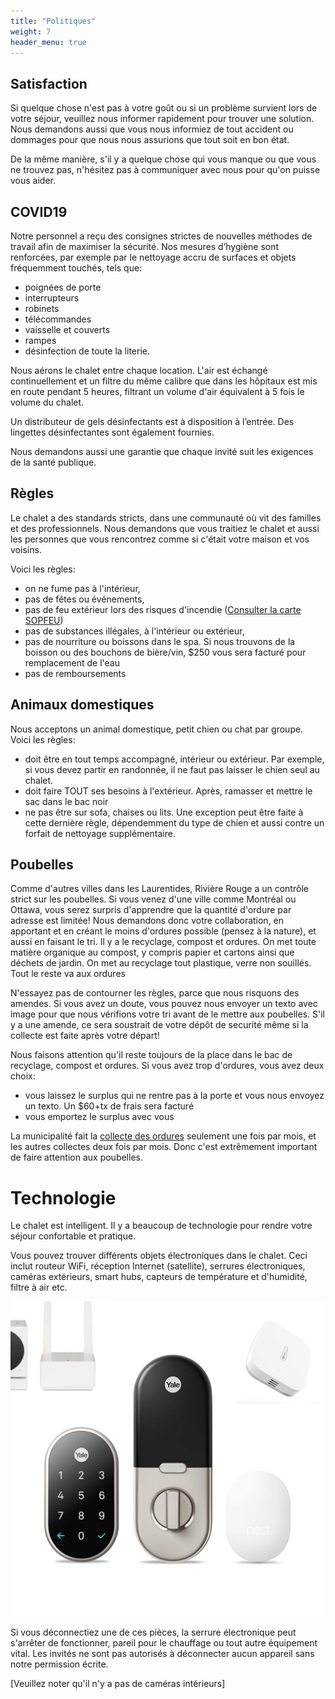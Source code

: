 ```yaml
---
title: "Politiques"
weight: 7
header_menu: true
---
```


## Satisfaction

Si quelque chose n'est pas à votre goût ou si un problème survient lors de votre séjour, veuillez nous informer rapidement pour trouver une solution. Nous demandons aussi que vous nous informiez de tout accident ou dommages pour que nous nous assurions que tout soit en bon état.

De la même manière, s'il y a quelque chose qui vous manque ou que vous ne trouvez pas, n'hésitez pas à communiquer avec nous pour qu'on puisse vous aider.

## COVID19

Notre personnel a reçu des consignes strictes de nouvelles méthodes de travail afin de maximiser la sécurité. Nos mesures d’hygiène sont renforcées, par exemple par le nettoyage accru de surfaces et objets fréquemment touchés, tels que:

* poignées de porte
* interrupteurs
* robinets
* télécommandes
* vaisselle et couverts
* rampes
* désinfection de toute la literie.

Nous aérons le chalet entre chaque location. L'air est échangé continuellement et un filtre du même calibre que dans les hôpitaux est mis en route pendant 5 heures, filtrant un volume d'air équivalent à 5 fois le volume du chalet.

Un distributeur de gels désinfectants est à disposition à l’entrée. Des lingettes désinfectantes sont également fournies.

Nous demandons aussi une garantie que chaque invité suit les exigences de la santé publique.

## Règles

Le chalet a des standards stricts, dans une communauté où vit des familles et des professionnels. Nous demandons que vous traitiez le chalet et aussi les personnes que vous rencontrez comme si c'était votre maison et vos voisins.

Voici les règles:
* on ne fume pas à l'intérieur,
* pas de fêtes ou événements,
* pas de feu extérieur lors des risques d'incendie ([Consulter la carte SOPFEU](https://sopfeu.qc.ca/cartes/))
* pas de substances illégales, à l'intérieur ou extérieur,
* pas de nourriture ou boissons dans le spa. Si nous trouvons de la boisson ou des bouchons de bière/vin, $250 vous sera facturé pour remplacement de l'eau
* pas de remboursements

## Animaux domestiques

Nous acceptons un animal domestique, petit chien ou chat par groupe. Voici les règles:
* doit être en tout temps accompagné, intérieur ou extérieur. Par exemple, si vous devez partir en randonnée, il ne faut pas laisser le chien seul au chalet.
* doit faire TOUT ses besoins à l'extérieur. Après, ramasser et mettre le sac dans le bac noir
* ne pas être sur sofa, chaises ou lits. Une exception peut être faite à cette dernière règle, dépendemment du type de chien et aussi contre un forfait de nettoyage supplémentaire.

## Poubelles

Comme d'autres villes dans les Laurentides, Rivière Rouge a un contrôle strict sur les poubelles. Si vous venez d'une ville comme Montréal ou Ottawa, vous serez surpris d'apprendre que la quantité d'ordure par adresse est limitée! Nous demandons donc votre collaboration, en apportant et en créant le moins d'ordures possible (pensez à la nature), et aussi en faisant le tri. Il y a le recyclage, compost et ordures. On met toute matière organique au compost, y compris papier et cartons ainsi que déchets de jardin. On met au recyclage tout plastique, verre non souillés. Tout le reste va aux ordures

N'essayez pas de contourner les règles, parce que nous risquons des amendes. Si vous avez un doute, vous pouvez nous envoyer un texto avec image pour que nous vérifions votre tri avant de le mettre aux poubelles. S'il y a une amende, ce sera soustrait de votre dépôt de securité même si la collecte est faite après votre départ!

Nous faisons attention qu'il reste toujours de la place dans le bac de recyclage, compost et ordures. Si vous avez trop d'ordures, vous avez deux choix:

* vous laissez le surplus qui ne rentre pas à la porte et vous nous envoyez un texto. Un $60+tx de frais sera facturé
* vous emportez le surplus avec vous

La municipalité fait la [collecte des ordures](https://www.riviere-rouge.ca/calendrier-des-collectes) seulement une fois par mois, et les autres collectes deux fois par mois. Donc c'est extrêmement important de faire attention aux poubelles.

# Technologie

Le chalet est intelligent. Il y a beaucoup de technologie pour rendre votre séjour confortable et pratique.

Vous pouvez trouver différents objets électroniques dans le chalet. Ceci inclut routeur WiFi, réception Internet (satellite), serrures électroniques, caméras extérieurs, smart hubs, capteurs de température et d'humidité, filtre à air etc.

![electronique](images/electronic.jpg)

Si vous déconnectiez une de ces pièces, la serrure électronique peut s'arrêter de fonctionner, pareil pour le chauffage ou tout autre équipement vital. Les invités ne sont pas autorisés à déconnecter aucun appareil sans notre permission écrite.

[Veuillez noter qu'il n'y a pas de caméras intérieurs]